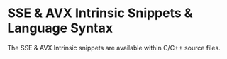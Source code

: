# SSE & AVX Intrinsic Snippets & Language Syntax

The SSE & AVX Intrinsic snippets are available within C/C++ source files.